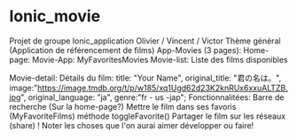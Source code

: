 # Ionic_movie

Projet de groupe Ionic_application Olivier / Vincent / Victor
Thème général (Application de référencement de films)
App-Movies (3 pages): Home-page: Movie-App: MyFavoritesMovies
Movie-list: Liste des films disponibles

Movie-detail: Détails du film: 
  title: "Your Name",
  original_title: "君の名は。",
  image:"https://image.tmdb.org/t/p/w185/xq1Ugd62d23K2knRUx6xxuALTZB.jpg",
  original_language: "ja",
  genre:"fr - us -jap";
Fonctionnalitées: Barre de recherche (Sur la home-page?) Mettre le film dans ses favoris (MyFavoriteFilms) méthode toggleFavorite() Partager le film sur les réseaux (share)
                            ! Noter les choses que l'on aurai aimer développer ou faire!
